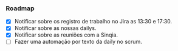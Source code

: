 ### Roadmap

- [x] Notificar sobre os registro de trabalho no Jira as 13:30 e 17:30.
- [x] Notificar sobre as nossas dailys.
- [x] Notificar sobre as reuniões com a Sinqia.
- [ ] Fazer uma automação por texto da daily no scrum.
